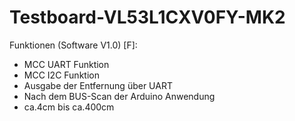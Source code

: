 # Testboard-VL53L1CXV0FY-MK2

 Funktionen (Software V1.0) [F]:
- MCC UART Funktion
- MCC I2C Funktion
- Ausgabe der Entfernung über UART
- Nach dem BUS-Scan der Arduino Anwendung
- ca.4cm bis ca.400cm

